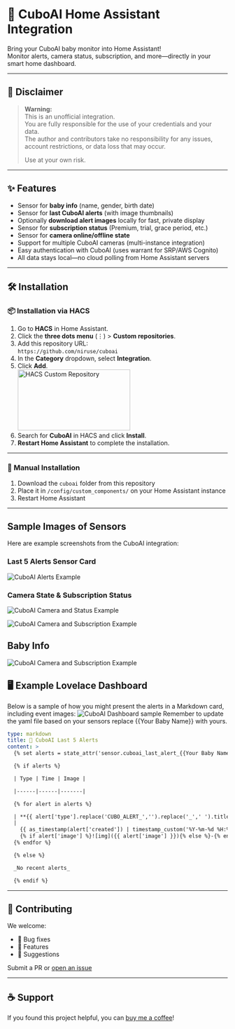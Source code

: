 # 🍼 CuboAI Home Assistant Integration

Bring your CuboAI baby monitor into Home Assistant!  
Monitor alerts, camera status, subscription, and more—directly in your smart home dashboard.

---

## 🚨 Disclaimer

> **Warning:**  
> This is an unofficial integration.  
> You are fully responsible for the use of your credentials and your data.  
> The author and contributors take no responsibility for any issues, account restrictions, or data loss that may occur.  
>  
> Use at your own risk.

---

## ✨ Features

- Sensor for **baby info** (name, gender, birth date)
- Sensor for **last CuboAI alerts** (with image thumbnails)
- Optionally **download alert images** locally for fast, private display
- Sensor for **subscription status** (Premium, trial, grace period, etc.)
- Sensor for **camera online/offline state**
- Support for multiple CuboAI cameras (multi-instance integration)
- Easy authentication with CuboAI (uses warrant for SRP/AWS Cognito)
- All data stays local—no cloud polling from Home Assistant servers

---

## 🛠️ Installation

### 📦 Installation via HACS

1. Go to **HACS** in Home Assistant.
2. Click the **three dots menu** (⋮) > **Custom repositories**.
3. Add this repository URL:  
   `https://github.com/niruse/cuboai`
4. In the **Category** dropdown, select **Integration**.
5. Click **Add**.<br>
   <img width="257" height="139" alt="HACS Custom Repository" src="https://github.com/user-attachments/assets/c5cb26a9-029e-45db-b05b-e75e5cd146f4" />
6. Search for **CuboAI** in HACS and click **Install**.
7. **Restart Home Assistant** to complete the installation.

---

### 📁 Manual Installation

1. Download the `cuboai` folder from this repository
2. Place it in `/config/custom_components/` on your Home Assistant instance
3. Restart Home Assistant

---

## Sample Images of Sensors

Here are example screenshots from the CuboAI integration:

### Last 5 Alerts Sensor Card

![CuboAI Alerts Example](https://github.com/user-attachments/assets/ea368a6b-ca80-4f08-9160-898309fcd0f0)

### Camera State & Subscription Status

![CuboAI Camera and Status Example](https://github.com/user-attachments/assets/eb5eca1e-ccf1-4ed4-b6e0-f4defc56641d)

![CuboAI Camera and Subscription Example](https://github.com/user-attachments/assets/0ac518f7-e24e-471e-b550-dcf928ab6ddc)

## Baby Info
![CuboAI Camera and Subscription Example](https://github.com/user-attachments/assets/3f8d49bf-38b3-41e9-9f41-6c7f63563c8d)

## 🖥️ Example Lovelace Dashboard

Below is a sample of how you might present the alerts in a Markdown card, including event images:
![CuboAI Dashboard sample](https://github.com/user-attachments/assets/4acccaf6-451e-4b34-96bd-e97271ebb800)
Remember to update the yaml file based on your sensors replace {{Your Baby Name}} with yours.
```yaml
type: markdown
title: 🍼 CuboAI Last 5 Alerts
content: >
  {% set alerts = state_attr('sensor.cuboai_last_alert_{{Your Baby Name}}', 'alerts') %}

  {% if alerts %}

  | Type | Time | Image |

  |------|------|-------|

  {% for alert in alerts %}

  | **{{ alert['type'].replace('CUBO_ALERT_','').replace('_',' ').title() }}**
  | 
    {{ as_timestamp(alert['created']) | timestamp_custom('%Y-%m-%d %H:%M', true) }} | 
    {% if alert['image'] %}![img]({{ alert['image'] }}){% else %}-{% endif %} |
  {% endfor %}

  {% else %}

  _No recent alerts_

  {% endif %}

```
---

## 🤝 Contributing

We welcome:
- 🔧 Bug fixes
- 🌟 Features
- 🧠 Suggestions

Submit a PR or [open an issue](https://github.com/niruse/cuboai/issues)

---

## ☕ Support

If you found this project helpful, you can [buy me a coffee](https://coff.ee/niruse)!
